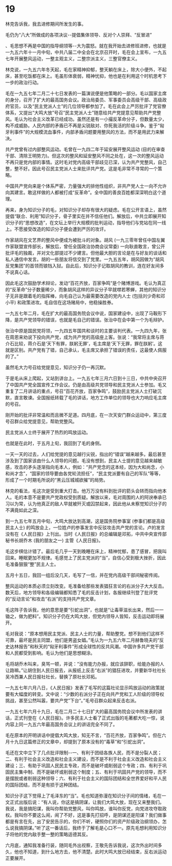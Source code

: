 # 19

林克告诉我，我去进修期间所发生的事。

毛仍为“八大”所做成的各项决议--提倡集体领导、反对个人崇拜、“反冒进”

、毛思想不再是中国的指导纲领等--大为震怒。就在我开始去进修班进修，也就是一九五六年十一月中旬，中共八届二中全会在北京召开时，毛在会上宣布，一九五七年开展整风运动，一整主观主义，二整宗派主义，三整官僚主义。

林克说，一九五六年冬天起，毛在家精神抑郁，整天躺在床上，除大小便外，不起床，甚至吃饭都在床上。毛虽形体衰弱，精神忧抑，他也是在利用这个时机思考下一步的政治行动。

毛在一九五七年二月二十七日发表的一篇演说便是他策略的一部分。毛以国家主席的身分，召开了扩大的最高国务会议。政治局委员、军事委员会高级干部、高级政府官员，以及“民主党派人士”的几位领导都参加了。毛在此会上严厉批评了党官僚体系，又提出“大鸣大放”号召“民主党派人士”随意给共产党提意见帮助共产党整风。毛认为社会主义改革已经成功。虽然还是有一小撮反革命分子，但数量太少，构不成威胁。人民内部的矛盾已不再是尖锐敌对、你死我活的阶级斗争。鉴于“匈牙利事件”的大规模流血事件，内部矛盾问题要用整风的方法，而不是用武力来解决。

共产党曾有过内部整风运动。毛曾在一九四二年于延安展开整风运动 (目的在审查干部、清除王明势力)。但这次的整风和延安整风不同之处在，这一次的整风运动不再只是党内部的事情。这时毛对党内高级干部歧见已深，认为共产党整风，自己整，整不好。因此号召民主党派人士来批评共产党。这是毛非常不寻常的一个策略。

中国共产党向来是个体系严密，力量强大的排他性组织，非共产党人士一向不允许向其建言。敢这样做的人都被打成“反革命”。全中国的善良百姓都深深明白这个道理。

再来，身为知识分子的毛，对知识分子却存有很大的疑虑。毛在公开言语上，虽然提倡“联合、利用”知识分子，骨子里实在并不信任他们。解放后，中共立即展开知识分子的“思想改造”，在文坛上举行大规模的批判运动，指导他们与党站在同一线上。不愿接受改造的知识分子便会遭到严厉的攻讦。

作家胡风在文艺界的整风中便成为被批斗的对象。胡风 (一九三零年曾任中国左翼作家联盟宣传部长，解放后，曾任全国政治协商会议常委) 一向耿直敢言，曾公开批评毛的独裁，并对文化部提过不少建言。但他最大胆的言论是在与好友的谈话和私人通信中发言。胡的一些朋友将信交到了党里。一九五五年，胡风因做为“胡风反党集团”的首领而锒铛入狱。自此后，知识分子记取胡风的教训，连在好友间多不说真心话。

因此毛这次鼓励学术辩论，发动“百花齐放，百家争鸣”是个赌博游戏。毛认为真正的“反革命”分子数量稀少，而象胡风这样的异议分子早就噤若寒蝉，其他的知识分子无非是跟着毛的指挥棒，向毛自己认为最需要改造的党内人士 (包括刘少奇和邓小平) 和政策进攻。毛自信在这场赌局中，他稳操胜券。

一九五七年二月，毛在扩大的最高国务院会议中说，国家建设中，出现了马鞍形下降，是共产党领导的错误，也就是毛自己的错误。张治中在会中第一个为毛辩护。

张治中原是国民党将领，一九四五年国共和谈时的主要谈判代表。一九四九年，张在周恩来劝说下投向共产党，成为共产党的高级座上客。张说：“我常将主席与蒋介石比较，蒋介石是‘天下有罪，朕躬无罪’，毛主席是‘天下无罪，罪在朕躬’。这就是区别。共产党有了错，自己承认，毛主席又承担了错误的责任，这最使人佩服的了。”

虽然毛大力号召给党提意见，知识分子仍一再沉默。

于是毛从床上爬起，又站到讲台上。一九五七年三月六日到十三日，中共中央召开了中国共产党全国宣传工作会议。仍是由高级共党领导和民主党派人士参加。毛又重复了二月讲话的重点，号召“百花齐放，百家争鸣”，鼓励民主党派人士打破沉默，直言敢谏。全国报纸转载了毛的讲话，地方工作单位的领导也大力响应毛主席的号召。

刚开始的批评非常温和而且微不足道。四月底，在一次天安门群众运动中，第三度号召群众给党提意见，帮助党整风。

民主党派人士终于展开了热烈的鸣放运动。

也就是在此时，于五月上旬，我回到了毛的身侧。

一天一天的过去，人们给党提的意见越行尖锐，指出的“错误”越来越多。最后甚至涉及到了国家该由什么人领导的问题。毛没有想到，民主人士提的意见越来越敏感，攻击的矛头逐渐指向毛本人，例如：“共产党念的这本经，因为大和尚念，小和尚才念”，“国家的领导要由各党轮流担任”，“民主党派要有自己的军队”等等，形成了一个时期毛所说的“黑云压城城欲摧”的局势。

林克的看法，毛这次是受到重大打击。他万万没有料到批评的箭头会转而指向他本人。毛的本意不是要共产党政权受到质疑。解放以来，毛对周围的人的阿谀奉承已习以为常，认为他真正的敌人早就被歼灭或囚禁起来，因此他从未察觉知识分子的不满竟如此之深。

到一九五七年五月中旬，大鸣大放达到高潮，这是国务院参事室 (参事们都是高级民主人士) 的鸣放会上，一位姓卢的参事发言中反驳攻击共产党的言论。卢的发言没有在《人民日报》上刊出。当时《人民日报》的总编辑是邓拓，中共中央宣传部秘书长胡乔木 (我的朋友之一) 主管《人民日报》。

毛这步棋估计错了。最后毛几乎一天到晚睡在床上，精神忧郁，患了感冒，把我叫回来。睡眠更加不规律。毛感觉上了民主党派的“当”，自信心受到极大挫折，因此毛准备狠狠“整”民主人士。

五月十五日，我回一组后没几天，毛写了一信，并在党内高级干部间秘密传阅。

整风运动的本质必须立刻改变。毛准备给那些发表猖狂言论的右派分子大大反击。数天后，地方领导和各级编辑都知悉了毛的反击计划，各报继续刊登了批评党的“反动言论”和攻击“右派”的支持共产党文章。

毛这阵子告诉我，他的意思是要“引蛇出洞”，也就是“让毒草滋长出来，然后一一锄之，做为肥料”。知识分子仍在大鸣大放，但党内领导人皆知，反击运动即将展开。

毛对我说：“原本想用民主党派、民主人士的力量，帮助整党。想不到他们这样不可靠，最坏是民主同盟，他们是男盗女娼。”毛认为一九五六年二月赫鲁晓夫的“反史达林报告”和秋天的“匈牙利事件”形成全球性的反共风潮。中国许多共产党干部和人民都受到影响。毛认为他们是思想糊涂。

毛将胡乔木叫来，臭骂一顿，并说：“没有能力办报，就应该辞职，给能办报的人让路嘛。”让胡住到人民日报去，从报纸上反击“右派”的猖狂进攻，并要新华社社长吴冷西兼人民日报社社长，替换了原社长邓拓。

一九五七年六月八日，《人民日报》发表了毛写的这篇社论显示鸣放运动的政策就要有大幅度的转变。文中说：“少数的右派分子正在向共产党和工人阶级的领导权挑战，甚至公然叫嚣，要共产党”下台“。”毛号召群众起来反击右派。

一九五七年六月十九日，毛在二月二十七日扩大的最高国务院会议中所发表的讲话，正式刊登在《人民日报》。许多民主人士看了正式出版的毛著都大吃一惊，说内容上同一九五六年最高国务会议上的讲话完全不同了。

毛在原本的开明讲话中提倡大鸣大放，知无不言，“百花齐放，百家争鸣”。但在六月十九日这篇修正的文章中，却提到了原本没有的“毒草”和“引蛇出洞”。

毛还在文中立下了几点批评限制--一、有利于团结各族人民，而不是分裂人民；二、有利于社会主义改造和社会主义建设，而不是不利于社会主义改造和社会主义建设；三、有助于巩固人民民主专政，而不是破坏或削弱这个专政；四、有利于巩固民主集中制、而不是破坏或削弱这个制度；五、有利于巩固共产党的领导，而不是摆脱或者削弱这种领导；六、有利于社会主义的国际团结和全世界爱好和平人民的国际团结，而不是有损于这种团结。

知识分子这下觉得上了毛泽东的“当”。毛也知道弥漫在知识分子间的情绪，毛在一文正式出版后说：“有人说，你这是搞阴谋，让我们大鸣大放，现在又来整我们。我说，我是搞阳谋，我叫你帮助党整风，叫你鸣放，谁叫你反党，向党进攻夺取政权。我叫你不要这么闹，闹了不好，这是事先打招呼，是阴谋还是阳谋？我们做事都是有言在先，出了安民告示的，你们不听，硬照你们的资产阶级政治纲领办，怎么说我搞阴谋。”听了这一番话后，我终于了解毛是心口不一。原先毛想利用知识分子将他的党内敌手整一整的策略适德其反。

六月底，通知我准备行装，随同毛外出视察，王敬先告诉我说，这次外出时间多久，他也不知道，到什么地方去，他不清楚。此时大鸣大放已经结束，反右派运动正要展开。
